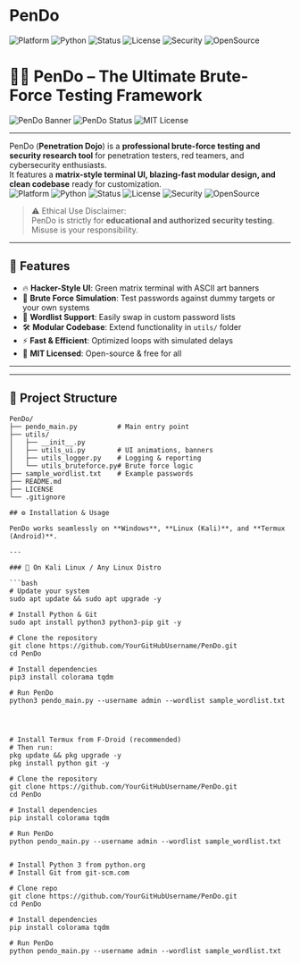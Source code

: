 # PenDo
![Platform](https://img.shields.io/badge/Platform-Windows%20%7C%20Linux%20%7C%20Termux-green)
![Python](https://img.shields.io/badge/Python-3.8+-blue)
![Status](https://img.shields.io/badge/Status-Active-brightgreen)
![License](https://img.shields.io/badge/License-MIT-lightgrey)
![Security](https://img.shields.io/badge/Security-Toolkit-orange)
![OpenSource](https://img.shields.io/badge/Open%20Source-Yes-blueviolet)

# 🕵️‍♂️ PenDo – The Ultimate Brute-Force Testing Framework

![PenDo Banner](https://img.shields.io/badge/Security-Research-green)
![PenDo Status](https://img.shields.io/badge/Status-Active-brightgreen)
![MIT License](https://img.shields.io/badge/License-MIT-blue)

---

PenDo (**Penetration Dojo**) is a **professional brute-force testing and security research tool** for penetration testers, red teamers, and cybersecurity enthusiasts.  
It features a **matrix-style terminal UI, blazing-fast modular design, and clean codebase** ready for customization.  
![Platform](https://img.shields.io/badge/Platform-Windows%20%7C%20Linux%20%7C%20Termux-green)
![Python](https://img.shields.io/badge/Python-3.8+-blue)
![Status](https://img.shields.io/badge/Status-Active-brightgreen)
![License](https://img.shields.io/badge/License-MIT-lightgrey)
![Security](https://img.shields.io/badge/Security-Toolkit-orange)
![OpenSource](https://img.shields.io/badge/Open%20Source-Yes-blueviolet)

> ⚠️ Ethical Use Disclaimer:  
> PenDo is strictly for **educational and authorized security testing**. Misuse is your responsibility.

---

## 🚀 Features

- 🔥 **Hacker-Style UI**: Green matrix terminal with ASCII art banners  
- 🔑 **Brute Force Simulation**: Test passwords against dummy targets or your own systems  
- 📂 **Wordlist Support**: Easily swap in custom password lists  
- 🛠 **Modular Codebase**: Extend functionality in `utils/` folder  
- ⚡ **Fast & Efficient**: Optimized loops with simulated delays  
- 📜 **MIT Licensed**: Open-source & free for all

---

---

## 🧩 Project Structure

```text
PenDo/
├── pendo_main.py          # Main entry point
├── utils/
│   ├── __init__.py
│   ├── utils_ui.py        # UI animations, banners
│   ├── utils_logger.py    # Logging & reporting
│   └── utils_bruteforce.py# Brute force logic
├── sample_wordlist.txt    # Example passwords
├── README.md
├── LICENSE
└── .gitignore

## ⚙️ Installation & Usage

PenDo works seamlessly on **Windows**, **Linux (Kali)**, and **Termux (Android)**.  

---

### 🔹 On Kali Linux / Any Linux Distro

```bash
# Update your system
sudo apt update && sudo apt upgrade -y

# Install Python & Git
sudo apt install python3 python3-pip git -y

# Clone the repository
git clone https://github.com/YourGitHubUsername/PenDo.git
cd PenDo

# Install dependencies
pip3 install colorama tqdm

# Run PenDo
python3 pendo_main.py --username admin --wordlist sample_wordlist.txt




# Install Termux from F-Droid (recommended)
# Then run:
pkg update && pkg upgrade -y
pkg install python git -y

# Clone the repository
git clone https://github.com/YourGitHubUsername/PenDo.git
cd PenDo

# Install dependencies
pip install colorama tqdm

# Run PenDo
python pendo_main.py --username admin --wordlist sample_wordlist.txt


# Install Python 3 from python.org
# Install Git from git-scm.com

# Clone repo
git clone https://github.com/YourGitHubUsername/PenDo.git
cd PenDo

# Install dependencies
pip install colorama tqdm

# Run PenDo
python pendo_main.py --username admin --wordlist sample_wordlist.txt




